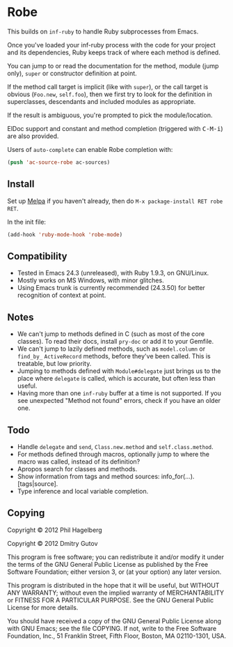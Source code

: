 # Robe

This builds on `inf-ruby` to handle Ruby subprocesses from Emacs.

Once you've loaded your inf-ruby process with the code for your project and its
dependencies, Ruby keeps track of where each method is defined.

You can jump to or read the documentation for the method, module (jump only),
`super` or constructor definition at point.

If the method call target is implicit (like with `super`), or the call target is
obvious (`Foo.new`, `self.foo`), then we first try to look for the definition in
superclasses, descendants and included modules as appropriate.

If the result is ambiguous, you're prompted to pick the module/location.

ElDoc support and constant and method completion (triggered with
<kbd>C-M-i</kbd>) are also provided.

Users of `auto-complete` can enable Robe completion with:

```lisp
(push 'ac-source-robe ac-sources)
```

## Install

Set up [Melpa](http://melpa.milkbox.net/#installing) if you haven't already,
then do `M-x package-install RET robe RET`.

In the init file:

```lisp
(add-hook 'ruby-mode-hook 'robe-mode)
```

## Compatibility

* Tested in Emacs 24.3 (unreleased), with Ruby 1.9.3, on GNU/Linux.
* Mostly works on MS Windows, with minor glitches.
* Using Emacs trunk is currently recommended (24.3.50) for better recognition
  of context at point.

## Notes

* We can't jump to methods defined in C (such as most of the core classes).
  To read their docs, install `pry-doc` or add it to your Gemfile.
* We can't jump to lazily defined methods, such as `model.column` or `find_by_`
  `ActiveRecord` methods, before they've been called. This is treatable, but low
  priority.
* Jumping to methods defined with `Module#delegate` just brings us to the place
  where `delegate` is called, which is accurate, but often less than useful.
* Having more than one `inf-ruby` buffer at a time is not supported. If you see
  unexpected "Method not found" errors, check if you have an older one.

## Todo

* Handle `delegate` and `send`, `Class.new.method` and `self.class.method`.
* For methods defined through macros, optionally jump to where the macro was
  called, instead of its definition?
* Apropos search for classes and methods.
* Show information from tags and method sources: info_for(...).[tags|source].
* Type inference and local variable completion.

## Copying

Copyright © 2012 Phil Hagelberg

Copyright © 2012 Dmitry Gutov

This program is free software; you can redistribute it and/or modify
it under the terms of the GNU General Public License as published by
the Free Software Foundation; either version 3, or (at your option)
any later version.

This program is distributed in the hope that it will be useful,
but WITHOUT ANY WARRANTY; without even the implied warranty of
MERCHANTABILITY or FITNESS FOR A PARTICULAR PURPOSE.  See the
GNU General Public License for more details.

You should have received a copy of the GNU General Public License
along with GNU Emacs; see the file COPYING.  If not, write to the
Free Software Foundation, Inc., 51 Franklin Street, Fifth Floor,
Boston, MA 02110-1301, USA.
